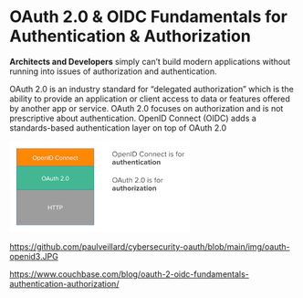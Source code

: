 # OAuth 2.0 & OIDC Fundamentals for Authentication & Authorization

**Architects and Developers** simply can’t build modern applications without running into issues of authorization and authentication.

OAuth 2.0 is an industry standard for “delegated authorization” which is the ability to provide an application or client access to data or features offered by another app or service. OAuth 2.0 focuses on authorization and is not prescriptive about authentication. OpenID Connect (OIDC) adds a standards-based authentication layer on top of OAuth 2.0

![oauth-openid](https://github.com/paulveillard/cybersecurity-oauth/blob/main/img/oauth-openid2.png)

https://github.com/paulveillard/cybersecurity-oauth/blob/main/img/oauth-openid3.JPG


https://www.couchbase.com/blog/oauth-2-oidc-fundamentals-authentication-authorization/
